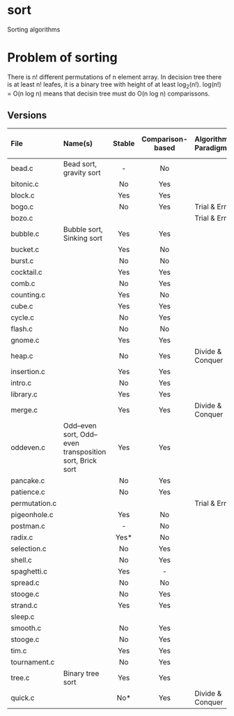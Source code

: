 # sort
Sorting algorithms

# Problem of sorting
There is n! different permutations of n element array.
In decision tree there is at least n! leafes, it is a binary tree with height of at least log<sub>2</sub>(n!).
log(n!) = O(n log n) means that decisin tree must do O(n log n) comparissons.

## Versions

| File          | Name(s)                                                |   Stable    | Comparison-based | Algorithmic Paradigm | Best Time Complexity | Average Time Complexity | Worst Time Complexity 
|:--------------|:-------------------------------------------------------|:-----------:|:----------------:|:---------------------|:---------------------|:------------------------|:----------------------|
| bead.c        | Bead sort, gravity sort                                | -           | No               |                      |
| bitonic.c     |                                                        | No          | Yes              |                      |
| block.c       |                                                        | Yes         | Yes              |                      |
| bogo.c        |                                                        | No          | Yes              | Trial & Error        |
| bozo.c        |                                                        |             |                  | Trial & Error        |
| bubble.c      | Bubble sort, Sinking sort                              | Yes         | Yes              |                      |
| bucket.c      |                                                        | Yes         | No               |                      |
| burst.c       |                                                        | No          | No               |                      |
| cocktail.c    |                                                        | Yes         | Yes              |                      |
| comb.c        |                                                        | No          | Yes              |                      |
| counting.c    |                                                        | Yes         | No               |                      |
| cube.c        |                                                        | Yes         | Yes              |                      |
| cycle.c       |                                                        | No          | Yes              |                      |
| flash.c       |                                                        | No          | No               |                      |
| gnome.c       |                                                        | Yes         | Yes              |                      |
| heap.c        |                                                        | No          | Yes              | Divide & Conquer     |
| insertion.c   |                                                        | Yes         | Yes              |                      |
| intro.c       |                                                        | No          | Yes              |                      |
| library.c     |                                                        | Yes         | Yes              |                      |
| merge.c       |                                                        | Yes         | Yes              | Divide & Conquer     |                        
| oddeven.c     | Odd–even sort, Odd–even transposition sort, Brick sort | Yes         | Yes              |                      |
| pancake.c     |                                                        | No          | Yes              |                      |
| patience.c    |                                                        | No          | Yes              |                      |
| permutation.c |                                                        |             |                  | Trial & Error        |
| pigeonhole.c  |                                                        | Yes         | No               |                      |
| postman.c     |                                                        | -           | No               |                      |
| radix.c       |                                                        | Yes*        | No               |                      |
| selection.c   |                                                        | No          | Yes              |                      |
| shell.c       |                                                        | No          | Yes              |                      |
| spaghetti.c   |                                                        | Yes         | -                |                      |
| spread.c      |                                                        | No          | No               |                      |
| stooge.c      |                                                        | No          | Yes              |                      |
| strand.c      |                                                        | Yes         | Yes              |                      |
| sleep.c       |                                                        |             |                  |                      |
| smooth.c      |                                                        | No          | Yes              |                      |
| stooge.c      |                                                        | No          | Yes              |                      |
| tim.c         |                                                        | Yes         | Yes              |                      |
| tournament.c  |                                                        | No          | Yes              |                      |
| tree.c        | Binary tree sort                                       | Yes         | Yes              |                      |
| quick.c       |                                                        | No*         | Yes              | Divide & Conquer     |
